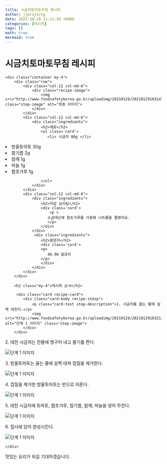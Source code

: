 ```yaml
---
title: 시금치토마토무침 레시피
author: jjprojectg
date: 2023-10-28 12:11:59 +0900
categories: [레시피]
tags: []
math: true
mermaid: true
---
```

<meta name="og:type" content="website" />
<meta charset="UTF-8">
    <div class="header">
        <h1>시금치토마토무침 레시피</h1>
    </div>

    <div class="container my-4">
        <div class="row">
            <div class="col-12 col-md-6">
                <div class="recipe-image">
                    <img src="http://www.foodsafetykorea.go.kr/uploadimg/20210129/20210129103147_1611883907986.jpg" class="step-image" alt="최종 이미지">
                </div>
            </div>
            <div class="col-12 col-md-6">
                <div class="ingredients">
                    <h2>재료</h2>
                    <ul class='card'>
                       <li> 시금치 80g </li>
<li>  방울토마토 30g </li>
<li>  참기름 2g </li>
<li>  참깨 1g </li>
<li>  마늘 1g </li>
<li>  함초가루 1g </li>

                    </ul>
                </div>
            </div>
            <div class="col-12 col-md-6">
                <div class="ingredients">
                    <h2>저감 요리팁</h2>
                    <div class='card'> 
                        <p >
                       소금대신에 함초가루를 사용해 나트륨을 줄였어요.
                       </p>
                    </div>
                </div>
                 <div class="ingredients">
                    <h2>칼로리</h2>
                    <div class='card'> 
                    <p>
                       46.98 칼로리
                    </p>
                    </div>
                </div>
            </div>
        </div>

        <h2 class="my-4">레시피 순서</h2>

         <div class="card recipe-card">
            <div class="card-body recipe-stesp">
                <p class="card-text step-description">1. 시금치를 끓는 물에 살짝 데친다.</p>
                <img src="http://www.foodsafetykorea.go.kr/uploadimg/20210129/20210129103211_1611883931852.JPG" alt="단계 1 이미지" class="step-image">
            </div>
        </div>

  <div class="card recipe-card">
            <div class="card-body recipe-stesp">
                <p class="card-text step-description">2. 데친 시금치는 찬물에 헹구어 내고 물기를 짠다.</p>
                <img src="http://www.foodsafetykorea.go.kr/uploadimg/20210129/20210129103226_1611883946764.JPG" alt="단계 1 이미지" class="step-image">
            </div>
        </div>

  <div class="card recipe-card">
            <div class="card-body recipe-stesp">
                <p class="card-text step-description">3. 방울토마토는 끓는 물에 살짝 데쳐 껍질을 제거한다.</p>
                <img src="http://www.foodsafetykorea.go.kr/uploadimg/20210129/20210129103239_1611883959934.JPG" alt="단계 1 이미지" class="step-image">
            </div>
        </div>

  <div class="card recipe-card">
            <div class="card-body recipe-stesp">
                <p class="card-text step-description">4. 껍질을 제거한 방울토마토는 반으로 자른다.</p>
                <img src="http://www.foodsafetykorea.go.kr/uploadimg/20210129/20210129103253_1611883973196.JPG" alt="단계 1 이미지" class="step-image">
            </div>
        </div>

  <div class="card recipe-card">
            <div class="card-body recipe-stesp">
                <p class="card-text step-description">5. 데친 시금치에 토마토, 함초가루, 참기름, 참깨, 마늘을 넣어 무친다.</p>
                <img src="http://www.foodsafetykorea.go.kr/uploadimg/20210129/20210129103307_1611883987662.JPG" alt="단계 1 이미지" class="step-image">
            </div>
        </div>

  <div class="card recipe-card">
            <div class="card-body recipe-stesp">
                <p class="card-text step-description">6. 접시에 담아 완성시킨다.</p>
                <img src="http://www.foodsafetykorea.go.kr/uploadimg/20210129/20210129103319_1611883999668.JPG" alt="단계 1 이미지" class="step-image">
            </div>
        </div>


       
    </div>
 맛있는 요리가 되길 기대하겠습니다.
